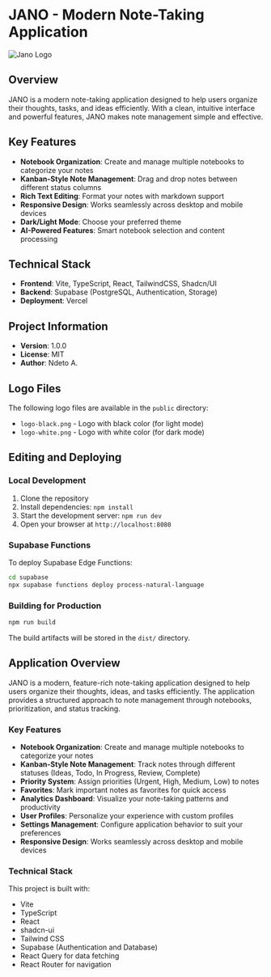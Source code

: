 # JANO - Modern Note-Taking Application

![Jano Logo](/public/logo-black.png)

## Overview

JANO is a modern note-taking application designed to help users organize their thoughts, tasks, and ideas efficiently. With a clean, intuitive interface and powerful features, JANO makes note management simple and effective.

## Key Features

- **Notebook Organization**: Create and manage multiple notebooks to categorize your notes
- **Kanban-Style Note Management**: Drag and drop notes between different status columns
- **Rich Text Editing**: Format your notes with markdown support
- **Responsive Design**: Works seamlessly across desktop and mobile devices
- **Dark/Light Mode**: Choose your preferred theme
- **AI-Powered Features**: Smart notebook selection and content processing

## Technical Stack

- **Frontend**: Vite, TypeScript, React, TailwindCSS, Shadcn/UI
- **Backend**: Supabase (PostgreSQL, Authentication, Storage)
- **Deployment**: Vercel

## Project Information

- **Version**: 1.0.0
- **License**: MIT
- **Author**: Ndeto A.

## Logo Files

The following logo files are available in the `public` directory:

- `logo-black.png` - Logo with black color (for light mode)
- `logo-white.png` - Logo with white color (for dark mode)

## Editing and Deploying

### Local Development

1. Clone the repository
2. Install dependencies: `npm install`
3. Start the development server: `npm run dev`
4. Open your browser at `http://localhost:8080`

### Supabase Functions

To deploy Supabase Edge Functions:

```bash
cd supabase
npx supabase functions deploy process-natural-language
```

### Building for Production

```bash
npm run build
```

The build artifacts will be stored in the `dist/` directory.

## Application Overview

JANO is a modern, feature-rich note-taking application designed to help users organize their thoughts, ideas, and tasks efficiently. The application provides a structured approach to note management through notebooks, prioritization, and status tracking.

### Key Features

- **Notebook Organization**: Create and manage multiple notebooks to categorize your notes
- **Kanban-Style Note Management**: Track notes through different statuses (Ideas, Todo, In Progress, Review, Complete)
- **Priority System**: Assign priorities (Urgent, High, Medium, Low) to notes
- **Favorites**: Mark important notes as favorites for quick access
- **Analytics Dashboard**: Visualize your note-taking patterns and productivity
- **User Profiles**: Personalize your experience with custom profiles
- **Settings Management**: Configure application behavior to suit your preferences
- **Responsive Design**: Works seamlessly across desktop and mobile devices

### Technical Stack

This project is built with:

- Vite
- TypeScript
- React
- shadcn-ui
- Tailwind CSS
- Supabase (Authentication and Database)
- React Query for data fetching
- React Router for navigation